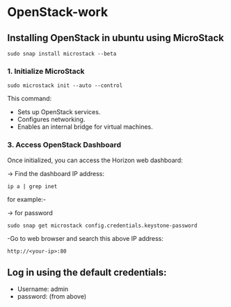# OpenStack-work

## Installing OpenStack in ubuntu using MicroStack 
```
sudo snap install microstack --beta
```

### 1. Initialize MicroStack
```
sudo microstack init --auto --control
```
This command:

* Sets up OpenStack services.
* Configures networking.
* Enables an internal bridge for virtual machines.




### 3. Access OpenStack Dashboard
Once initialized, you can access the Horizon web dashboard:

-> Find the dashboard IP address:
```
ip a | grep inet
```
for example:-


-> for password 
```
sudo snap get microstack config.credentials.keystone-password
```

-Go to web browser and search this above IP address:
```
http://<your-ip>:80
```


## Log in using the default credentials:

* Username: admin
* password: (from above)
